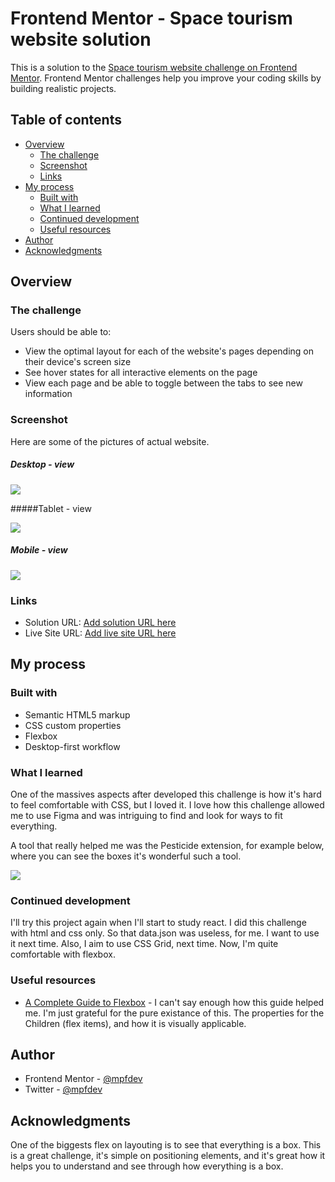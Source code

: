 # Frontend Mentor - Space tourism website solution

This is a solution to the [Space tourism website challenge on Frontend Mentor](https://www.frontendmentor.io/challenges/space-tourism-multipage-website-gRWj1URZ3). Frontend Mentor challenges help you improve your coding skills by building realistic projects.

## Table of contents

- [Overview](#overview)
  - [The challenge](#the-challenge)
  - [Screenshot](#screenshot)
  - [Links](#links)
- [My process](#my-process)
  - [Built with](#built-with)
  - [What I learned](#what-i-learned)
  - [Continued development](#continued-development)
  - [Useful resources](#useful-resources)
- [Author](#author)
- [Acknowledgments](#acknowledgments)

## Overview

### The challenge

Users should be able to:

- View the optimal layout for each of the website's pages depending on their device's screen size
- See hover states for all interactive elements on the page
- View each page and be able to toggle between the tabs to see new information

### Screenshot

Here are some of the pictures of actual website.

##### Desktop - view

![](./readme-photos/Moon.desktop.JPG)

#####Tablet - view

![](./readme-photos\Moon.tablet.JPG)

##### Mobile - view

![](readme-photos\Mars.mobile.JPG)

### Links

- Solution URL: [Add solution URL here](https://your-solution-url.com)
- Live Site URL: [Add live site URL here](https://your-live-site-url.com)

## My process

### Built with

- Semantic HTML5 markup
- CSS custom properties
- Flexbox
- Desktop-first workflow

### What I learned

One of the massives aspects after developed this challenge is how it's hard to feel comfortable with CSS, but I loved it. I love how this challenge allowed me to use Figma and was intriguing to find and look for ways to fit everything.

A tool that really helped me was the Pesticide extension, for example below, where you can see the boxes it's wonderful such a tool.

![](readme-photos\Pesticide_Extension.JPG)

### Continued development

I'll try this project again when I'll start to study react. I did this challenge with html and css only. So that data.json was useless, for me. I want to use it next time. Also, I aim to use CSS Grid, next time. Now, I'm quite comfortable with flexbox.

### Useful resources

- [A Complete Guide to Flexbox](https://css-tricks.com/snippets/css/a-guide-to-flexbox/) - I can't say enough how this guide helped me. I'm just grateful for the pure existance of this. The properties for the Children (flex items), and how it is visually applicable.

## Author

- Frontend Mentor - [@mpfdev](https://www.frontendmentor.io/profile/mpfdev)
- Twitter - [@mpfdev](https://www.twitter.com/mpfdev)

## Acknowledgments

One of the biggests flex on layouting is to see that everything is a box. This is a great challenge, it's simple on positioning elements, and it's great how it helps you to understand and see through how everything is a box.
